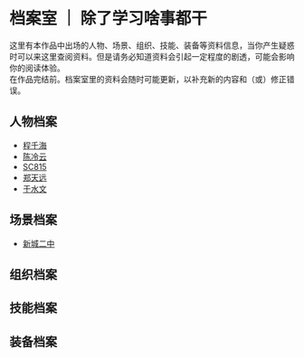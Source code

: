 # 档案室 ｜ 除了学习啥事都干
这里有本作品中出场的人物、场景、组织、技能、装备等资料信息，当你产生疑惑时可以来这里查阅资料。但是请务必知道资料会引起一定程度的剧透，可能会影响你的阅读体验。  
在作品完结前。档案室里的资料会随时可能更新，以补充新的内容和（或）修正错误。

## 人物档案
- [程千海](chengqianhai.html)
- [陈冷云](chenlengyun.html)
- [SC815](sc815.html)
- [郑天远](zhengtianyuan.html)
- [于水文](yushuiwen.html)

## 场景档案
- [新城二中](xinchengerzhong.html)

## 组织档案

## 技能档案

## 装备档案
